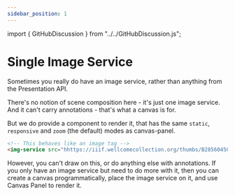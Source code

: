 ```yaml
---
sidebar_position: 1
---
```


import { GitHubDiscussion } from "../../GitHubDiscussion.js";

# Single Image Service

Sometimes you really do have an image service, rather than anything from the Presentation API.

There's no notion of scene composition here - it's just one image service. And it can't carry annotations - that's what a canvas is for.

But we do provide a component to render it, that has the same `static`, `responsive` and `zoom` (the default) modes as canvas-panel.

```html
<!-- This behaves like an image tag -->
<img-service src="hhttps://iiif.wellcomecollection.org/thumbs/B28560450.JP2" render="static" />
```

However, you can't draw on this, or do anything else with annotations. If you only have an image service but need to do more with it, then you can create a canvas programmatically, place the image service on it, and use Canvas Panel to render it.

